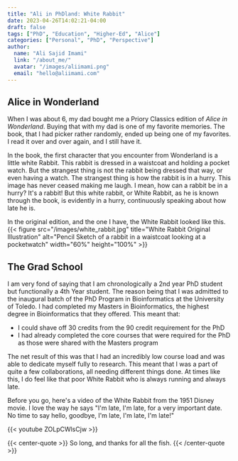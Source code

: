```yaml
---
title: "Ali in PhDland: White Rabbit"
date: 2023-04-26T14:02:21-04:00
draft: false
tags: ["PhD", "Education", "Higher-Ed", "Alice"]
categories: ["Personal", "PhD", "Perspective"]
author:
  name: "Ali Sajid Imami"
  link: "/about_me/"
  avatar: "/images/aliimami.png"
  email: "hello@aliimami.com"
---
```


## Alice in Wonderland

When I was about 6, my dad bought me a Priory Classics edition of _Alice in Wonderland_. Buying that with my dad is one of my favorite memories. The book, that I had picker rather randomly, ended up being one of my favorites. I read it over and over again, and I still have it.

In the book, the first character that you encounter from Wonderland is a little white Rabbit. This rabbit is dressed in a waistcoat and holding a pocket watch. But the strangest thing is not the rabbit being dressed that way, or even having a watch. The strangest thing is how the rabbit is in a hurry. This image has never ceased making me laugh. I mean, how can a rabbit be in a hurry? It's a rabbit! But this white rabbit, or White Rabbit, as he is known through the book, is evidently in a hurry, continuously speaking about how late he is.

In the original edition, and the one I have, the White Rabbit looked like this.
{{< figure src="/images/white_rabbit.jpg" title="White Rabbit Original Illustration" alt="Pencil Sketch of a rabbit in a waistcoat looking at a pocketwatch" width="60%" height="100%" >}}

## The Grad School

I am very fond of saying that I am chronologically a 2nd year PhD student but functionally a 4th Year student. The reason being that I was admitted to the inaugural batch of the PhD Program in Bioinformatics at the University of Toledo. I had completed my Masters in Bioinformatics, the highest degree in Bioinformatics that they offered. This meant that:

- I could shave off 30 credits from the 90 credit requirement for the PhD
- I had already completed the core courses that were required for the PhD as those were shared with the Masters program

The net result of this was that I had an incredibly low course load and was able to dedicate myself fully to research. This meant that I was a part of quite a few collaborations, all needing different things done. At times like this, I do feel like that poor White Rabbit who is always running and always late.

Before you go, here's a video of the White Rabbit from the 1951 Disney movie. I love the way he says "I'm late, I'm late, for a very important date. No time to say hello, goodbye, I'm late, I'm late, I'm late!"

{{< youtube ZOLpCWlsCjw >}}

{{< center-quote >}}
So long, and thanks for all the fish.
{{< /center-quote >}}
